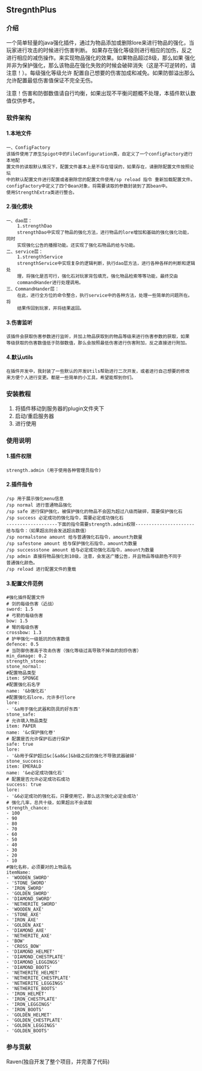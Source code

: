 ## StregnthPlus

### 介绍
一个简单轻量的java强化插件，通过为物品添加或删除lore来进行物品的强化，当玩家进行攻击的时候进行伤害判断。
如果存在强化等级则进行相应的加伤，反之进行相应的减伤操作。来实现物品强化的效果。如果物品超过8级，那么如果
强化并非为保护强化，那么该物品在强化失败的时候会破碎消失（这是不可逆转的，请注意！）。每级强化等级允许
配置自己想要的伤害加成和减免。如果防御溢出那么允许配置最低伤害值保证不完全无伤。

注意！伤害和防御数值请自行均衡，如果出现不平衡问题概不处理，本插件默认数值仅供参考。

### 软件架构
#### 1.本地文件
    一、ConfigFactory
    该插件使用了原生Spigot中的FileConfiguration类，自定义了一个configFactory进行本地配
    置文件的读取默认情况下，配置文件基本上是不存在错误的，如果存在，请删除配置文件按照论坛
    中的默认配置文件进行配置或者删除您的配置文件使用/sp reload 指令 重新加载配置文件。
    configFactory中定义了四个Bean对象，将需要读取的参数封装到了其bean中。
    使用StrengthExtra类进行整合。
#### 2.强化模块

    一、dao层：
        1.strengthDao
        strengthDao中实现了物品的强化方法，进行物品的lore增加和基础的强化强化功能，同时
        实现强化公告的播报功能。还实现了强化石物品的给与功能。
    二、service层：
        1.strengthService
        strengthService中实现复杂的逻辑判断，执行dao层方法，进行各种各样的判断和逻辑处
        理，将强化是否可行，强化石对玩家背包填充，强化物品检索等等功能，最终交由
        commandHander进行处理调用。
    三、CommandHander层：
        在此，进行全方位的命令整合，执行service中的各种方法，处理一些简单的问题所在。将
        结果传回到玩家，并将结果返回。
#### 3.伤害监听
    该插件会获取伤害参数进行监听，并加上物品获取到的物品等级来进行伤害参数的获取，如果
    等级获取的伤害数值低于防御数值，那么会按照最低伤害进行伤害附加，反之直接进行附加。
#### 4.默认utils
    在插件开发中，我封装了一些默认的开发Utils帮助进行二次开发，或者进行自己想要的修改
    来方便个人进行变更。都是一些简单的小工具，希望能帮到你们。
### 安装教程
1.  将插件移动到服务器的plugin文件夹下
2.  启动/重启服务器
3.  进行使用

### 使用说明
#### 1.插件权限
    strength.admin (用于使用各种管理员指令)
#### 2.插件指令
    /sp 用于展示强化menu信息
    /sp normal 进行普通物品强化
    /sp safe 进行保护强化，被保护强化的物品不会因为超过八级而破碎，需要保护强化石
    /sp success 必定成功的强化指令，需要必定成功强化石
    -------------------下面的指令需要strength.admin权限----------------------
    给与指令：（如果超出则会发送超出数值）
    /sp normalstone amount 给与普通强化石指令，amount为数量
    /sp safestone amount 给与保护强化石指令，amount为数量
    /sp successstone amount 给与必定成功强化石指令，amount为数量
    /sp admin 直接将物品强化到10级，注意，会发送广播公告，并且物品等级颜色不同于
    普通强化颜色。
    /sp reload 进行配置文件的重载
#### 3.配置文件范例
    #强化插件配置文件
    # 剑的每级伤害（近战）
    sword: 1.5
    # 弓箭的每级伤害
    bow: 1.5
    # 弩的每级伤害
    crossbow: 1.3
    # 护甲强化一级抵抗的伤害数值
    defence: 0.5
    # 当防御伤害高于攻击伤害（强化等级过高导致不掉血的刮痧伤害）
    min_damage: 0.2
    strength_stone:
    stone_normal:
    #配置物品类型
    item: SPONGE
    #配置强化石名字
    name: '&b强化石'
    #配置强化石lore，允许多行lore
    lore:
    - '&a用于强化武器和防具的好东西'
    stone_safe:
    # 允许填入物品类型
    item: PAPER
    name: '&c保护强化卷'
    # 配置是否允许保护石进行保护
    safe: true
    lore:
    - '&b用于保护超过&c[&a8&c]&b级之后的强化不导致武器破碎'
    stone_success:
    item: EMERALD
    name: '&e必定成功强化石'
    # 配置是否允许必定成功石成功
    success: true
    lore:
    - '&6必定成功的强化石，只要使用它，那么这次强化必定会成功'
    # 强化几率，总共十级，如果超出不会读取
    strength_chance:
    - 100
    - 90
    - 80
    - 70
    - 60
    - 50
    - 40
    - 30
    - 20
    - 10
    #强化名称，必须要对的上物品名
    itemName:
    - 'WOODEN_SWORD'
    - 'STONE_SWORD'
    - 'IRON_SWORD'
    - 'GOLDEN_SWORD'
    - 'DIAMOND_SWORD'
    - 'NETHERITE_SWORD'
    - 'WOODEN_AXE'
    - 'STONE_AXE'
    - 'IRON_AXE'
    - 'GOLDEN_AXE'
    - 'DIAMOND_AXE'
    - 'NETHERITE_AXE'
    - 'BOW'
    - 'CROSS_BOW'
    - 'DIAMOND_HELMET'
    - 'DIAMOND_CHESTPLATE'
    - 'DIAMOND_LEGGINGS'
    - 'DIAMOND_BOOTS'
    - 'NETHERITE_HELMET'
    - 'NETHERITE_CHESTPLATE'
    - 'NETHERITE_LEGGINGS'
    - 'NETHERITE_BOOTS'
    - 'IRON_HELMET'
    - 'IRON_CHESTPLATE'
    - 'IRON_LEGGINGS'
    - 'IRON_BOOTS'
    - 'GOLDEN_HELMET'
    - 'GOLDEN_CHESTPLATE'
    - 'GOLDEN_LEGGINGS'
    - 'GOLDEN_BOOTS'

### 参与贡献
Raven(独自开发了整个项目，并完善了代码)